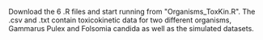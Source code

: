 Download the 6 .R files and start running from "Organisms_ToxKin.R". The .csv and .txt contain toxicokinetic data for two different organisms, Gammarus Pulex and Folsomia candida as well as the simulated datasets. 
